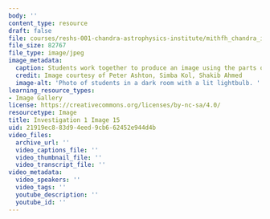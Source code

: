 ```yaml
---
body: ''
content_type: resource
draft: false
file: courses/reshs-001-chandra-astrophysics-institute/mithfh_chandra_inv1_foc_1.jpg
file_size: 82767
file_type: image/jpeg
image_metadata:
  caption: Students work together to produce an image using the parts of a telescope.
  credit: Image courtesy of Peter Ashton, Simba Kol, Shakib Ahmed
  image-alt: 'Photo of students in a dark room with a lit lightbulb. '
learning_resource_types:
- Image Gallery
license: https://creativecommons.org/licenses/by-nc-sa/4.0/
resourcetype: Image
title: Investigation 1 Image 15
uid: 21919ec8-83d9-4eed-9cb6-62452e944d4b
video_files:
  archive_url: ''
  video_captions_file: ''
  video_thumbnail_file: ''
  video_transcript_file: ''
video_metadata:
  video_speakers: ''
  video_tags: ''
  youtube_description: ''
  youtube_id: ''
---
```

